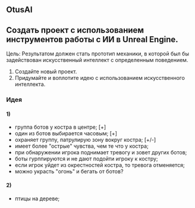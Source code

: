 ## OtusAI
 
## Создать проект с использованием инструментов работы с ИИ в Unreal Engine.

Цель:
Результатом должен стать прототип механики, в которой был бы задействован искусственный интеллект с определенным поведением.

1. Создайте новый проект.
2. Придумайте и воплотите идею с использованием искусственного интеллекта.

### Идея

#### 1)
* группа ботов у костра в центре; [+]
* один из ботов выбирается часовым; [+]
* охраняет группу, патрулирую зону вокруг костра; [+/-]
* имеет более "острые" чувства, чем те что у костра;
* при обнаружении игрока поднимает тревогу и зовет других ботов;
* боты гурппируются и не дают подойти игроку к костру;
* если игрок уйдет из окрестностей костра, то тревога отменяется;
* можно украсть "огонь" и бегать от ботов?

#### 2)
* птицы на дереве;